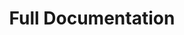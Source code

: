---
id: one-ai-documentation
title: Full Documentation
sidebar_label: Full Documentations
draft: true
---